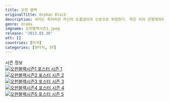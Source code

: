 ```yaml
---
title: 오펀 블랙
originalTitle: Orphan Black
description: 세라는 죽어버린 자신의 도플갱어의 신분으로 위장한다. 죽은 이의 은행계좌와 남자친구까지 모두 소유하며 세라 자신의 삶이 나아지길 희망한다.
genre: drama
imgname: 오펀블랙시즌1.jpeg
release: "2013.03.30"
ott: []
countries: [미국]
categories: [판타지, SF]
---
```


<div class="title bold">시즌 정보</div>

<div class="season-list">
<div class="item">
<a href="https://lesflix.github.io/drama/오펀블랙시즌1" >
<img src="/poster/오펀블랙시즌1.jpeg" alt="오펀블랙시즌1 포스터 ">
시즌 1</a>
</div>

<div class="item">
<a href="https://lesflix.github.io/drama/오펀블랙시즌2" >
<img src="/poster/오펀블랙시즌2.jpeg" alt="오펀블랙시즌2 포스터 ">
시즌 2</a>
</div>

<div class="item">
<a href="https://lesflix.github.io/drama/오펀블랙시즌3" >
<img src="/poster/오펀블랙시즌3.jpeg" alt="오펀블랙시즌3 포스터 ">
시즌 3</a>
</div>

<div class="item">
<a href="https://lesflix.github.io/drama/오펀블랙시즌4" >
<img src="/poster/오펀블랙시즌4.jpeg" alt="오펀블랙시즌4 포스터 ">
시즌 4</a>
</div>

<div class="item">
<a href="https://lesflix.github.io/drama/오펀블랙시즌5" >
<img src="/poster/오펀블랙시즌5.jpeg" alt="오펀블랙시즌5 포스터 ">
시즌 5</a>
</div>
</div>
